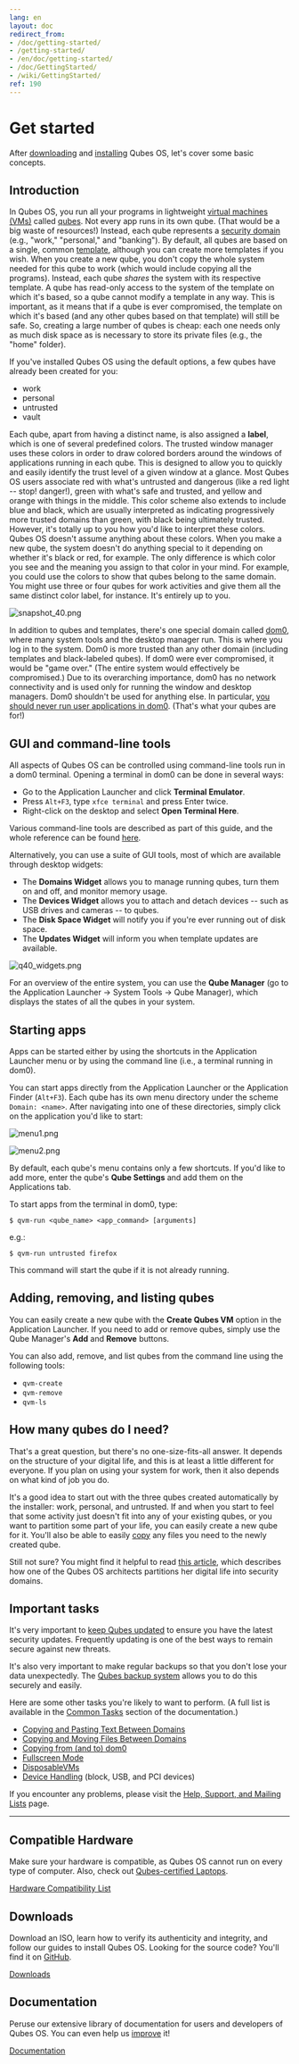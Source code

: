 ```yaml
---
lang: en
layout: doc
redirect_from:
- /doc/getting-started/
- /getting-started/
- /en/doc/getting-started/
- /doc/GettingStarted/
- /wiki/GettingStarted/
ref: 190
---
```


# Get started

After [downloading](/downloads/) and [installing](/doc/installation-guide/) Qubes OS, let's cover some basic concepts.

Introduction
------------

In Qubes OS, you run all your programs in lightweight [virtual machines (VMs)](/doc/glossary/#vm) called [qubes](/doc/glossary/#qube).
Not every app runs in its own qube.
(That would be a big waste of resources!)
Instead, each qube represents a [security domain](/doc/glossary/#domain) (e.g., "work," "personal," and "banking").
By default, all qubes are based on a single, common [template](/doc/glossary/#templatevm), although you can create more templates if you wish.
When you create a new qube, you don't copy the whole system needed for this qube to work (which would include copying all the programs).
Instead, each qube *shares* the system with its respective template.
A qube has read-only access to the system of the template on which it's based, so a qube cannot modify a template in any way.
This is important, as it means that if a qube is ever compromised, the template on which it's based (and any other qubes based on that template) will still be safe.
So, creating a large number of qubes is cheap: each one needs only as much disk space as is necessary to store its private files (e.g., the "home" folder).

If you've installed Qubes OS using the default options, a few qubes have already been created for you:

- work
- personal
- untrusted
- vault

Each qube, apart from having a distinct name, is also assigned a **label**, which is one of several predefined colors.
The trusted window manager uses these colors in order to draw colored borders around the windows of applications running in each qube.
This is designed to allow you to quickly and easily identify the trust level of a given window at a glance.
Most Qubes OS users associate red with what's untrusted and dangerous (like a red light -- stop! danger!), green with what's safe and trusted, and yellow and orange with things in the middle.
This color scheme also extends to include blue and black, which are usually interpreted as indicating progressively more trusted domains than green, with black being ultimately trusted.
However, it's totally up to you how you'd like to interpret these colors.
Qubes OS doesn't assume anything about these colors.
When you make a new qube, the system doesn't do anything special to it depending on whether it's black or red, for example.
The only difference is which color you see and the meaning you assign to that color in your mind.
For example, you could use the colors to show that qubes belong to the same domain.
You might use three or four qubes for work activities and give them all the same distinct color label, for instance.
It's entirely up to you.

![snapshot_40.png](/attachment/wiki/GettingStarted/r4.0-snapshot_40.png)

In addition to qubes and templates, there's one special domain called [dom0](/doc/glossary/#dom0), where many system tools and the desktop manager run.
This is where you log in to the system.
Dom0 is more trusted than any other domain (including templates and black-labeled qubes).
If dom0 were ever compromised, it would be "game over."
(The entire system would effectively be compromised.)
Due to its overarching importance, dom0 has no network connectivity and is used only for running the window and desktop managers.
Dom0 shouldn't be used for anything else.
In particular, [you should never run user applications in dom0](https://github.com/Qubes-Community/Contents/blob/master/docs/security/security-guidelines.md#dom0-precautions).
(That's what your qubes are for!)

GUI and command-line tools
--------------------------

All aspects of Qubes OS can be controlled using command-line tools run in a dom0 terminal.
Opening a terminal in dom0 can be done in several ways:

- Go to the Application Launcher and click **Terminal Emulator**.
- Press `Alt+F3`, type `xfce terminal` and press Enter twice.
- Right-click on the desktop and select **Open Terminal Here**.

Various command-line tools are described as part of this guide, and the whole reference can be found [here](/doc/tools/).

Alternatively, you can use a suite of GUI tools, most of which are available through desktop widgets:

- The **Domains Widget** allows you to manage running qubes, turn them on and off, and monitor memory usage.
- The **Devices Widget** allows you to attach and detach devices -- such as USB drives and cameras -- to qubes.
- The **Disk Space Widget** will notify you if you're ever running out of disk space.
- The **Updates Widget** will inform you when template updates are available.

![q40_widgets.png](/attachment/wiki/GettingStarted/r4.0-q40_widgets.png)

For an overview of the entire system, you can use the **Qube Manager** (go to the Application Launcher → System Tools → Qube Manager), which displays the states of all the qubes in your system.

Starting apps
-------------

Apps can be started either by using the shortcuts in the Application Launcher menu or by using the command line (i.e., a terminal running in dom0).

You can start apps directly from the Application Launcher or the Application Finder (`Alt+F3`).
Each qube has its own menu directory under the scheme `Domain: <name>`.
After navigating into one of these directories, simply click on the application you'd like to start:

![menu1.png](/attachment/wiki/GettingStarted/r4.0-menu1.png)

![menu2.png](/attachment/wiki/GettingStarted/r4.0-menu2.png)

By default, each qube's menu contains only a few shortcuts.
If you'd like to add more, enter the qube's **Qube Settings** and add them on the Applications tab.

To start apps from the terminal in dom0, type:

```shell_session
$ qvm-run <qube_name> <app_command> [arguments]
```

e.g.:

```shell_session
$ qvm-run untrusted firefox
```

This command will start the qube if it is not already running.

Adding, removing, and listing qubes
-----------------------------------

You can easily create a new qube with the **Create Qubes VM** option in the Application Launcher.
If you need to add or remove qubes, simply use the Qube Manager's **Add** and **Remove** buttons.

You can also add, remove, and list qubes from the command line using the following tools:

- `qvm-create`
- `qvm-remove`
- `qvm-ls`

How many qubes do I need?
-------------------------

That's a great question, but there's no one-size-fits-all answer.
It depends on the structure of your digital life, and this is at least a little different for everyone.
If you plan on using your system for work, then it also depends on what kind of job you do.

It's a good idea to start out with the three qubes created automatically by the installer: work, personal, and untrusted.
If and when you start to feel that some activity just doesn't fit into any of your existing qubes, or you want to partition some part of your life, you can easily create a new qube for it.
You'll also be able to easily [copy](/doc/copying-files/) any files you need to the newly created qube.

Still not sure?
You might find it helpful to read [this article](https://blog.invisiblethings.org/2011/03/13/partitioning-my-digital-life-into.html), which describes how one of the Qubes OS architects partitions her digital life into security domains.

Important tasks
---------------

It's very important to [keep Qubes updated](/doc/updating-qubes-os/) to ensure you have the latest security updates.
Frequently updating is one of the best ways to remain secure against new threats.

It's also very important to make regular backups so that you don't lose your data unexpectedly.
The [Qubes backup system](/doc/backup-restore/) allows you to do this securely and easily.

Here are some other tasks you're likely to want to perform.
(A full list is available in the [Common Tasks](/doc/#common-tasks) section of the documentation.)

- [Copying and Pasting Text Between Domains](/doc/copy-paste/)
- [Copying and Moving Files Between Domains](/doc/copying-files/)
- [Copying from (and to) dom0](/doc/copy-from-dom0/)
- [Fullscreen Mode](/doc/full-screen-mode/)
- [DisposableVMs](/doc/disposablevm/)
- [Device Handling](/doc/device-handling/) (block, USB, and PCI devices)

If you encounter any problems, please visit the [Help, Support, and Mailing Lists](/support/) page.


<hr class="more-top more-bottom">
<div class="row">
  <div class="col-lg-4 col-md-4 more-bottom">
    <h2>Compatible Hardware</h2>
    <p>Make sure your hardware is compatible, as Qubes OS cannot run on every type of computer. Also, check out <a href="/doc/certified-laptops/">Qubes-certified Laptops</a>.</p>
    <a href="/hcl/" class="btn btn-primary">
      <i class="fa fa-laptop"></i> Hardware Compatibility List
    </a>
  </div>
  <div class="col-lg-4 col-md-4 more-bottom">
    <h2>Downloads</h2>
    <p>Download an ISO, learn how to verify its authenticity and integrity, and follow our guides to install Qubes OS. Looking for the source code? You'll find it on <a href="https://github.com/QubesOS">GitHub</a>.</p>
    <a href="/downloads/" class="btn btn-primary">
      <i class="fa fa-download"></i> Downloads
    </a>
  </div>
  <div class="col-lg-4 col-md-4">
    <h2>Documentation</h2>
    <p>Peruse our extensive library of documentation for users and developers of Qubes OS. You can even help us <a href="/doc/doc-guidelines/">improve</a> it!</p>
    <a href="/doc/" class="btn btn-primary">
      <i class="fa fa-book"></i> Documentation
    </a>
  </div>
</div>

